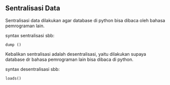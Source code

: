 ## Sentralisasi Data

Sentralisasi data dilakukan agar database di python bisa dibaca oleh bahasa pemrograman lain.

syntax sentralisasi sbb:
```
dump ()
```
Kebalikan sentralisasi adalah desentralisasi, yaitu dilakukan supaya database dr bahasa pemrograman lain bisa dibaca di python.

syntax desentralisasi sbb:
```
loads()
```
